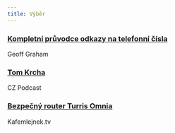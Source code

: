 ```yaml
---
title: Výběr
---
```


### [Kompletní průvodce odkazy na telefonní čísla](http://www.vzhurudolu.cz/blog/57-href-tel)
Geoff Graham

### [Tom Krcha](https://soundcloud.com/czpodcast-1/cz-podcast-142-tom-krcha)
CZ Podcast

### [Bezpečný router Turris Omnia](https://kafemlejnek.tv/dil-8-bezpecny-router-turris-omnia/)
Kafemlejnek.tv
